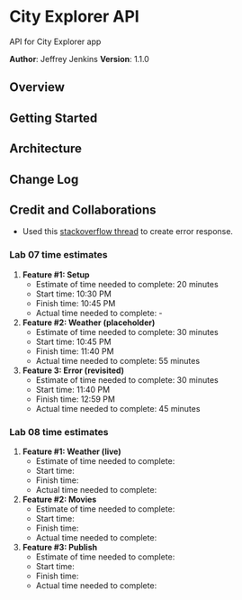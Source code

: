 # City Explorer API

API for City Explorer app

**Author**: Jeffrey Jenkins
**Version**: 1.1.0

## Overview
<!-- Provide a high level overview of what this application is and why you are building it, beyond the fact that it's an assignment for this class. (i.e. What's your problem domain?) -->

## Getting Started
<!-- What are the steps that a user must take in order to build this app on their own machine and get it running? -->

## Architecture
<!-- Provide a detailed description of the application design. What technologies (languages, libraries, etc) you're using, and any other relevant design information. -->

## Change Log
<!-- Use this area to document the iterative changes made to your application as each feature is successfully implemented. Use time stamps. Here's an example:

01-01-2001 4:59pm - Application now has a fully-functional express server, with a GET route for the location resource. -->

## Credit and Collaborations

- Used this [stackoverflow thread](https://stackoverflow.com/questions/35864088/how-to-send-error-http-response-in-express-node-js) to create error response.

### Lab 07 time estimates

1. **Feature #1: Setup**
    - Estimate of time needed to complete: 20 minutes
    - Start time: 10:30 PM
    - Finish time: 10:45 PM
    - Actual time needed to complete: -
2. **Feature #2: Weather (placeholder)**
    - Estimate of time needed to complete: 30 minutes
    - Start time: 10:45 PM
    - Finish time: 11:40 PM
    - Actual time needed to complete: 55 minutes
3. **Feature 3: Error (revisited)**
    - Estimate of time needed to complete: 30 minutes
    - Start time: 11:40 PM
    - Finish time: 12:59 PM
    - Actual time needed to complete: 45 minutes

### Lab 08 time estimates

1. **Feature #1: Weather (live)**
    - Estimate of time needed to complete:
    - Start time:
    - Finish time:
    - Actual time needed to complete:
2. **Feature #2: Movies**
    - Estimate of time needed to complete:
    - Start time:
    - Finish time:
    - Actual time needed to complete:
3. **Feature #3: Publish**
    - Estimate of time needed to complete:
    - Start time:
    - Finish time:
    - Actual time needed to complete:
